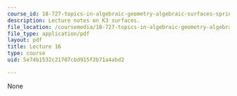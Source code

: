 ```yaml
---
course_id: 18-727-topics-in-algebraic-geometry-algebraic-surfaces-spring-2008
description: Lecture notes on K3 surfaces.
file_location: /coursemedia/18-727-topics-in-algebraic-geometry-algebraic-surfaces-spring-2008/5e74b1532c21707cbd915f2b71a4abd2_lect16.pdf
file_type: application/pdf
layout: pdf
title: Lecture 16
type: course
uid: 5e74b1532c21707cbd915f2b71a4abd2

---
```

None